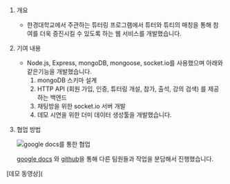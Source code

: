 1. 개요

   - 한경대학교에서 주관하는 튜터링 프로그램에서 튜터와 튜티의 매칭을 통해 참여를 더욱 증진시킬 수 있도록 하는 웹 서비스를 개발했습니다.

2. 기여 내용

   - Node.js, Express, mongoDB, mongoose, socket.io를 사용했으며 아래와 같은기능을 개발했습니다.
     1. mongoDB 스키마 설계
     2. HTTP API (회원 가입, 인증, 튜터링 개설, 참가, 출석, 강의 검색) 를 제공하는 백엔드
     3. 채팅방을 위한 socket.io 서버 개발
     4. 데모 시연을 위한 더미 데이터 생성툴을 개발했습니다.

3. 협업 방법

   ![google docs를 통한 협업](https://user-images.githubusercontent.com/23726218/118573518-ae8b5180-b7bd-11eb-9c27-ee547f1f72a2.png)

   [google docs](https://docs.google.com/spreadsheets/d/1Pe2ZcPZiRUYBfrYW3ZOcvmtuUUuG0Yn3Lkc-9folDto/edit#gid=0) 와 [github](https://github.com/WooSeob/pbl3-server-side)을 통해 다른 팀원들과 작업을 분담해서 진행했습니다.

[데모 동영상](
